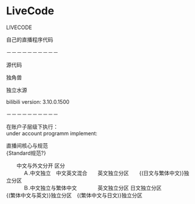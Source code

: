 # LiveCode
LIVECODE


自己的直播程序代码

－－－－－－－－－－

源代码

独角兽

独立水源

bilibili version: 3.10.0.1500

－－－－－－－－－－

在账户子层级下执行：</br>
under account programm implement: </br>

直播间核心与规范　</br>
{Standard规范?} </br>

　　中文与外文分开 区分 </br>
　　　
    Ａ.中文独立　中文英文混合　　英文独立分区　　{(日文与繁体中文)}独立分区　　　　</br>　　　
    Ｂ.中文独立与繁体中文　　　　英文独立分区    日文独立分区　            </br>
            {(繁体中文与英文)}独立分区　{(繁体中文与日文)}独立分区 　</br>
     
     
     
     
     
